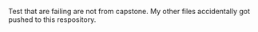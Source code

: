 Test that are failing are not from capstone. My other files accidentally got pushed to this respository. 

